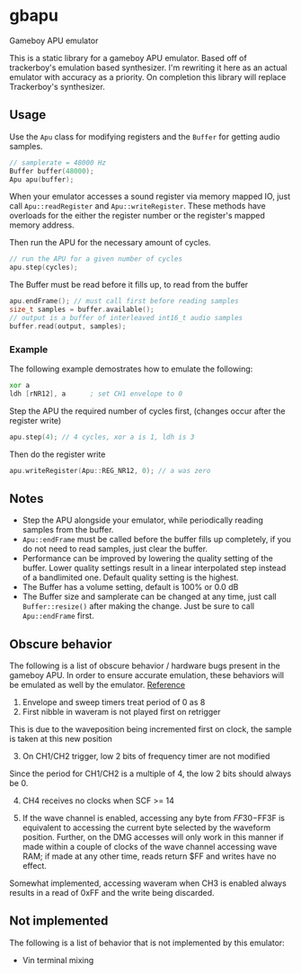 # gbapu
Gameboy APU emulator

This is a static library for a gameboy APU emulator. Based off of trackerboy's emulation based synthesizer.
I'm rewriting it here as an actual emulator with accuracy as a priority. On completion this library
will replace Trackerboy's synthesizer.

## Usage

Use the `Apu` class for modifying registers and the `Buffer` for getting
audio samples.

```cpp
// samplerate = 48000 Hz
Buffer buffer(48000);
Apu apu(buffer);
```

When your emulator accesses a sound register via memory mapped IO, just call
`Apu::readRegister` and `Apu::writeRegister`. These methods have overloads for
the either the register number or the register's mapped memory address.

Then run the APU for the necessary amount of cycles.

```cpp
// run the APU for a given number of cycles
apu.step(cycles);
```

The Buffer must be read before it fills up, to read from the buffer
```cpp
apu.endFrame(); // must call first before reading samples
size_t samples = buffer.available();
// output is a buffer of interleaved int16_t audio samples
buffer.read(output, samples);
```

### Example

The following example demostrates how to emulate the following:
```asm
xor a
ldh [rNR12], a      ; set CH1 envelope to 0
```

Step the APU the required number of cycles first, (changes occur after the
register write)
```cpp
apu.step(4); // 4 cycles, xor a is 1, ldh is 3
```

Then do the register write
```cpp
apu.writeRegister(Apu::REG_NR12, 0); // a was zero
```

## Notes

 * Step the APU alongside your emulator, while periodically reading samples
   from the buffer.
 * `Apu::endFrame` must be called before the buffer fills up completely, if
   you do not need to read samples, just clear the buffer.
 * Performance can be improved by lowering the quality setting of the buffer.
   Lower quality settings result in a linear interpolated step instead of a
   bandlimited one. Default quality setting is the highest.
 * The Buffer has a volume setting, default is 100% or 0.0 dB
 * The Buffer size and samplerate can be changed at any time, just call
   `Buffer::resize()` after making the change. Just be sure to call `Apu::endFrame`
   first.

## Obscure behavior

The following is a list of obscure behavior / hardware bugs present in the gameboy APU. In order to
ensure accurate emulation, these behaviors will be emulated as well by the emulator. [Reference](https://gbdev.gg8.se/wiki/articles/Gameboy_sound_hardware#Obscure_Behavior)

 1. Envelope and sweep timers treat period of 0 as 8
 2. First nibble in waveram is not played first on retrigger

This is due to the waveposition being incremented first on clock, the sample
is taken at this new position

 3. On CH1/CH2 trigger, low 2 bits of frequency timer are not modified

 Since the period for CH1/CH2 is a multiple of 4, the low 2 bits should always
 be 0.

 4. CH4 receives no clocks when SCF >= 14

 5. If the wave channel is enabled, accessing any byte from $FF30-$FF3F is
    equivalent to accessing the current byte selected by the waveform position.
    Further, on the DMG accesses will only work in this manner if made within a
    couple of clocks of the wave channel accessing wave RAM; if made at any
    other time, reads return $FF and writes have no effect.

Somewhat implemented, accessing waveram when CH3 is enabled always results in
a read of 0xFF and the write being discarded.

## Not implemented

The following is a list of behavior that is not implemented by this emulator:
 * Vin terminal mixing